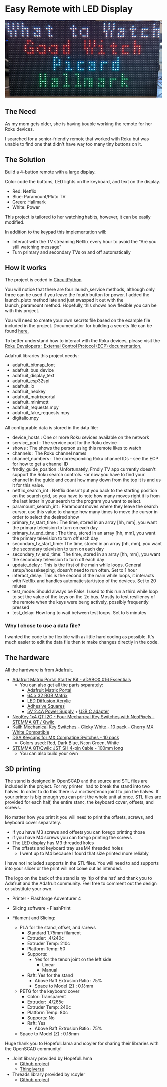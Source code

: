 # Easy Remote with LED Display

![Picture of LED display](docs/remote_display.jpg)

## The Need
As my mom gets older, she is having trouble working the remote for her Roku devices.

I searched for a senior-friendly remote that worked with Roku but was unable to find one that didn't have way too many tiny buttons on it.

## The Solution
Build a 4-button remote with a large display.

Color code the buttons, LED lights on the keyboard, and text on the display.
- Red: Netflix
- Blue: Paramount/Pluto TV
- Green: Hallmark
- White: Power

This project is tailored to her watching habits, however, it can be easily modified.

In addition to the keypad this implementation will:
- Interact with the TV streaming Netflix every hour to avoid the "Are you still watching message"
- Turn primary and secondary TVs on and off automatically

## How it works
The project is coded in <a href="https://circuitpython.org/" target="_blank">CircuitPython</a>

You will notice that there are four launch_service methods, although only three can be used if you leave the fourth button for power. I added the launch_pluto method late and just swapped it out with the launch_paramount method. Hopefully, this shows how flexible you can be with this project.

You will need to create your own secrets file based on the example file included in the project. Documentation for building a secrets file can be found <a href="https://learn.adafruit.com/electronic-history-of-the-day-with-pyportal/code-walkthrough-secrets-py" target="_blank">here.</a>

To better understand how to interact with the Roku devices, please visit the <a href="https://developer.roku.com/en-ca/docs/developer-program/debugging/external-control-api.md" target="_blank">Roku Developers : External Control Protocol (ECP) documentation.</a>

Adafruit libraries this project needs:
- adafruit_bitmap_font
- adafruit_bus_device
- adafruit_display_text
- adafruit_esp32spi
- adafruit_io
- adafruit_neokey
- adafruit_matrixportal
- adafruit_minimqtt
- adafruit_requests.mpy
- adafruit_fake_requests.mpy
- digitalio.mpy

All configurable data is stored in the data file:
- device_hosts : One or more Roku devices available on the network
- service_port : The service port for the Roku device
- shows : The shows the person using this remote likes to watch
- channels :  The Roku channel names
- channel_numbers : The corresponding Roku channel IDs - see the ECP for how to get a channel ID
- frndly_guide_position : Unfortunately, Frndly TV app currently doesn't support the Roku search controls. For now you have to find your channel in the guide and count how many down from the top it is and us it for this value.
- netflix_search_int : Netflix doesn't put you back to the starting position on the search grid, so you have to note how many moves right it is from the last letter in your search to the program you want to select.
- paramount_search_int : Paramount moves where they leave the search cursor, use this value to change how many times to move the cursor in order to select the desired show
- primary_tv_start_time : The time, stored in an array [hh, mm], you want the primary television to turn on each day
- primary_tv_end_time : The time, stored in an array [hh, mm], you want the primary television to turn off each day
- secondary_tv_start_time: The time, stored in an array [hh, mm], you want the secondary television to turn on each day
- secondary_tv_end_time: The time, stored in an array [hh, mm], you want the secondary television to turn off each day
- update_delay : This is the first of the main while loops. General setup/housekeeping, doesn't need to run often. Set to 1 hour
- interact_delay: This is the second of the main while loops, it interacts with Netflix and handles automatic start/stop of the devices. Set to 20 miutes
- test_mode: Should always be False. I used to this run a third while loop to set the value of the keys on the i2c bus. Mostly to test resiliency of the remote when the keys were being actively, possibly frequently pressed
- test_delay: How long to wait between test loops. Set to 5 minutes

### Why I chose to use a data file?
I wanted the code to be flexible with as little hard coding as possible. It's much easier to edit the data file then to make changes directly in the code.

## The hardware
All the hardware is from <a href="https://www.adafruit.com" target="_blank">Adafruit.</a>

- <a href="https://www.adafruit.com/product/4812" target="_blank">Adafruit Matrix Portal Starter Kit - ADABOX 016 Essentials</a>
  - You can also get all the parts separately:
    - <a href="https://www.adafruit.com/product/4745" target="_blank">Adafruit Matrix Portal</a>
    - <a href="https://www.adafruit.com/product/2278" target="_blank">64 x 32 RGB Matrix</a>
    - <a href="https://www.adafruit.com/product/4749" target="_blank">LED Diffusion Acrylic</a>
    - <a href="https://www.adafruit.com/product/4813" target="_blank">Adhesive Squares</a>
    - <a href="https://www.adafruit.com/product/1995" target="_blank">5V 2.4A Power Supply</a> + <a href="https://www.adafruit.com/product/4299" target="_blank">USB C adapter</a>
- <a href="https://www.adafruit.com/product/4980" target="_blank">NeoKey 1x4 QT I2C - Four Mechanical Key Switches with NeoPixels - STEMMA QT / Qwiic</a>
- <a href="https://www.adafruit.com/product/4955" target="_blank">Kailh Mechanical Key Switches - Clicky White - 10 pack - Cherry MX White Compatible</a>
- <a href="https://www.adafruit.com/product/4997" target="_blank">DSA Keycaps for MX Compatipe Switches - 10 pack</a>
	 - Colors used: Red, Dark Blue, Neon Green, White
- <a href="https://www.adafruit.com/product/4210" target="_blank">STEMMA QT/Qwiic JST SH 4-pin Cable - 100mm long</a>
	 - You can also build your own


## 3D printing
The stand is designed in OpenSCAD and the source and STL files are included in the project. For my printer I had to break the stand into two halves. In order to do this there is a mortise/tenon joint to join the halves. If your printer is big enough you can print the whole unit at once. STL files are provided for each half, the entire stand, the keyboard cover, offsets, and screws.

No matter how you print it you will need to print the offsets, screws, and keyboard cover separately.
- If you have M3 screws and offsets you can forego printing those
- if you have M4 screws you can forego printing the screws
- The LED display has M3 threaded holes
- The offsets and keyboard tray use M4 threaded holes
  - I went up to M4 because I found that size printed more reliably

I have not included supports in the STL files. You will need to add supports into your slicer or the print will not come out as intended.

The logo on the back of the stand is my 'tip of the hat' and thank you to Adafruit and the Adafruit community. Feel free to comment out the design or substitute your own.

- Printer - Flashforge Adventurer 4
- Slicing software - FlashPrint


- Filament and Slicing:
   - PLA for the stand, offset, and screws
      - Standard 1.75mm filament
      - Extruder: .4/240c
      - Extruder Temp: 210c
      - Platform Temp: 50
      - Supports:
         - Yes for the tenon joint on the left side
            - Linear
            - Manual
	 - Raft: Yes for the stand
	    - Above Raft Extrusion Ratio : 75%
	    - Space to Model (Z) : 0.18mm
   - PETG for the keyboard cover
      - Color: Transparent
      - Extruder: .4/265c
      - Extruder Temp: 240c
      - Platform Temp: 80c
      - Supports: No
      - Raft: Yes
      	- Above Raft Extrusion Ratio : 75%
	- Space to Model (Z) : 0.18mm

Huge thank you to HopefulLlama and rcoyler for sharing their libraries with the OpenSCAD community!

- Joint library provided by HopefulLlama
  - <a href="https://github.com/HopefulLlama/JointSCAD" target="_blank">Github project</a>
  - <a href="https://www.thingiverse.com/groups/openscad/forums/general/topic:14842" target="_blank">Thingiverse</a>
- Threads library provided by rcoyler
  - <a href="https://github.com/rcolyer/threads-scad" target="_blank">Github project</a>
